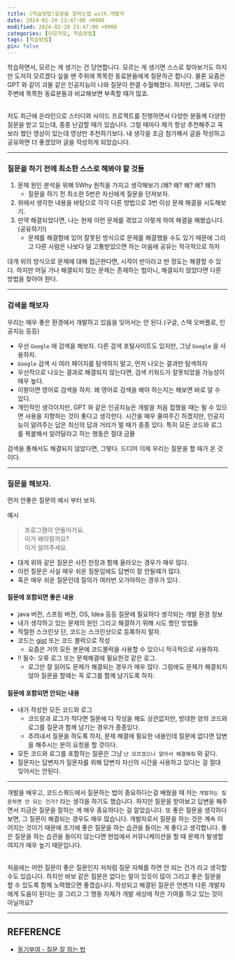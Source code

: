 ```yaml
---
title: (학습방법)질문을 잘하는법 with.개발자
date: 2024-02-20 23:47:00 +0900
modified: 2024-02-20 23:47:00 +0900
categories: [이모저모, 학습방법]
tags: [학습방법]
pin: false
---
```


학습하면서, 모르는 게 생기는 건 당연합니다. 모르는 게 생기면 스스로 찾아보기도 하지만 도저히 모르겠다 싶을 땐
주위에 똑똑한 동료분들에게 질문하곤 합니다. 물론 요즘은 GPT 와 같이 괴물 같은 인공지능이 나와 질문이 한결
수월해졌다. 하지만, 그래도 우리 주변에 똑똑한 동료분들과 비교해보면 부족할 때가 많죠.

<br>
저도 최근에 온라인으로 스터디와 사이드 프로젝트를 진행하면서 다양한 분들께 다양한 질문을 받고 있는데,
종종 난감할 때가 있습니다. 그럴 때마다 제가 항상 추천해주고 꼭 보라 했던 영상이 있는데 영상만 추천하기보다.
내 생각을 조금 첨가해서 글을 작성하고 공유하면 더 좋겠었어 글을 작성하게 되었습니다.

---
### 질문을 하기 전에 최소한 스스로 해봐야 할 것들
1. 문제 원인 분석을 위해 5Why 원칙을 가지고 생각해보기.(왜? 왜? 왜? 왜? 왜?)
   - 질문을 하기 전 최소한 5번은 자신에게 질문을 던져보자.
2. 위에서 생각한 내용을 바탕으로 각각 다른 방법으로 3번 이상 문제 해결을 시도해보기.
3. 만약 해결되었다면, 나는 현재 이런 문제를 겪었고 이렇게 하여 해결을 해봤습니다.(공유하기!)
   - 문제를 해결함에 있어 잘못된 방식으로 문제를 해결했을 수도 있기 때문에 그리고 다른 사람은 나보다 덜 고통받았으면 하는 마음에 공유는 적극적으로 하자

대개 위의 방식으로 문제에 대해 접근한다면, 시작이 반이라고 반 정도는 해결할 수 있다.
하지만 어딜 가나 해결되지 않는 문제는 존재하는 법이니, 해결되지 않았다면 다른 방법을 찾아야 한다.

---

### 검색을 해보자

우리는 매우 좋은 환경에서 개발하고 있음을 잊어서는 안 된다.(구글, 스택 오버플로, 인공지능 등등)

- 우선 `Google` 에 검색을 해보자. 다른 검색 포털사이트도 있지만, 그냥 `Google` 을 사용하자.
- `Google` 검색 시 여러 페이지를 탐색하지 말고, 먼저 나오는 결과만 탐색하자
- 우선적으로 나오는 결과로 해결되지 않는다면, 검색 키워드가 잘못되었을 가능성이 매우 높다.
- 이왕이면 영어로 검색을 하자. 왜 영어로 검색을 해야 하는지는 해보면 바로 알 수 있다.
- 개인적인 생각이지만, GPT 와 같은 인공지능은 개발을 처음 접했을 때는 될 수 있으면 사용을 지향하는 것이 좋다고 생각한다.
  시간을 매우 줄여주긴 하겠지만, 인공지능이 알려주는 답은 최신의 답과 거리가 멀 때가 종종 있다. 특히 모든 코드와 로그를 복붙해서 알려달라고 하는 행동은 절대 금물

검색을 통해서도 해결되지 않았다면, 그렇다. 드디어 이제 우리는 질문을 할 때가 온 것이다.

---

### 질문을 해보자.

먼저 안좋은 질문의 예시 부터 보자.

예시
> 프로그램이 안돌아가요.<br>
> 이거 왜이럴까요?<br>
> 이거 알려주세요.

- 대게 위와 같은 질문은 사진 한장과 함께 올라오는 경우가 매우 많다.
- 이런 질문은 사실 매우 쉬운 질문임에도 답변이 잘 안될때가 많다.
- 혹은 매우 쉬운 질문인데 질의가 여러번 오가야하는 경우가 있다.

#### 질문에 포함되면 좋은 내용

- java 버전, 스프링 버전, OS, Idea 등등 질문에 필요하다 생각되는 개발 환경 정보
- 내가 생각하고 있는 문제의 원인 그리고 해결하기 위해 시도 했던 방법들
- 적절한 스크린샷 단, 코드는 스크린샷으로 등록하지 말자.
- 코드는 [gist](https://gist.github.com/) 또는 코드 블럭으로 작성
  - 요즘은 거의 모든 본문에 코드블럭을 사용할 수 있으니 적극적으로 사용하자.
- ‼️ 필수: 오류 로그 또는 문제해결에 필요한것 같은 로그.
  - 로그만 잘 읽어도 문제가 해결되는 경우가 매우 많다. 그럼에도 문제가 해결되지 않아 질문을 할때는 꼭 로그를 함께 남기도록 하자.

#### 질문에 포함되면 안되는 내용

- 내가 작성한 모든 코드와 로그
  - 코드량과 로그가 적다면 질문에 다 작성을 해도 상관없지만, 방대한 양의 코드와 로그를 질문과 함께 남기는 경우가 종종있다.
  - 추려내서 질문을 하도록 하자, 문제 해결에 필요한 내용인데 질문에 없다면 답변을 해주시는 분이 요청을 할 것이다.
- 모든 코드와 로그를 포함하는 질문은 그냥 `난 모르겠으니 알아서 해결해줘` 와 같다.
- 질문자는 답변자가 질문자를 위해 답변자 자신의 시간을 사용하고 있다는 걸 절대 잊어서는 안된다.

---

개발을 배우고, 코드스쿼드에서 질문하는 법이 중요하다는걸 배웠을 때 저는 `개발자는 질문하면 안 되는 건가?` 라는 생각을 하기도 했습니다. 하지만 질문을 받아보고 답변을
해주면서 지금은 질문을 잘하는 게 매우 중요하다는 걸 알았습니다. 또 좋은 질문을 생각하다 보면, 그 질문이 해결되는 경우도 매우 많습니다. 개발자로서 질문을 하는 것은 계속 이어지는 것이기 때문에
초기에 좋은 질문을 하는 습관을 들이는 게 좋다고 생각합니다. 좋은 질문을 하는 습관을 들이지 않는다면 현업에서 커뮤니케이션을 할 때 문제가 발생할 여지가 매우 높기 때문입니다.

<br>
처음에는 어떤 질문이 좋은 질문인지 저처럼 질문 자체를 하면 안 되는 건가 라고 생각할 수도 있습니다. 하지만 바보 같은 질문은 없다는 말이 있듯이
많이 그리고 좋은 질문을 할 수 있도록 함께 노력했으면 좋겠습니다. 작성되고 해결된 질문은 언젠가 다른 개발자에게 도움이 된다는 걸
그리고 그 행동 자체가 개발 세상에 작은 기여를 하고 있는 것이 아닐까요?

---

## REFERENCE
- [동기부여 - 질문 잘 하는 법](https://www.youtube.com/watch?v=L2p1mdpxD5w)
